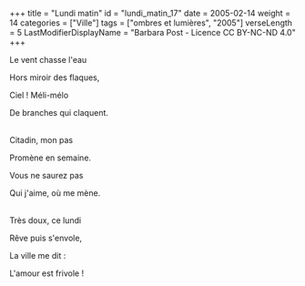 +++
title = "Lundi matin"
id = "lundi_matin_17"
date = 2005-02-14
weight = 14
categories = ["Ville"]
tags = ["ombres et lumières", "2005"]
verseLength = 5
LastModifierDisplayName = "Barbara Post - Licence CC BY-NC-ND 4.0"
+++

Le vent chasse l'eau

Hors miroir des flaques,

Ciel ! Méli-mélo

De branches qui claquent.

 \
Citadin, mon pas

Promène en semaine.

Vous ne saurez pas

Qui j'aime, où me mène.

 \
Très doux, ce lundi

Rêve puis s'envole,

La ville me dit :

L'amour est frivole !
